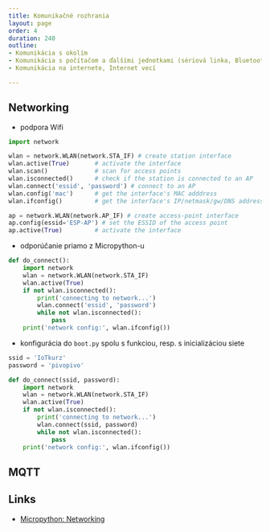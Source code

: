 ```yaml
---
title: Komunikačné rozhrania
layout: page
order: 4
duration: 240
outline:
- Komunikácia s okolím
- Komunikácia s počítačom a ďalšími jednotkami (sériová linka, Bluetooth, wifi, IR a iné)
- Komunikácia na internete, Internet vecí

---
```



## Networking

* podpora Wifi

```python
import network

wlan = network.WLAN(network.STA_IF) # create station interface
wlan.active(True)       # activate the interface
wlan.scan()             # scan for access points
wlan.isconnected()      # check if the station is connected to an AP
wlan.connect('essid', 'password') # connect to an AP
wlan.config('mac')      # get the interface's MAC adddress
wlan.ifconfig()         # get the interface's IP/netmask/gw/DNS addresses

ap = network.WLAN(network.AP_IF) # create access-point interface
ap.config(essid='ESP-AP') # set the ESSID of the access point
ap.active(True)         # activate the interface
```

* odporúčanie priamo z Micropython-u

```python
def do_connect():
    import network
    wlan = network.WLAN(network.STA_IF)
    wlan.active(True)
    if not wlan.isconnected():
        print('connecting to network...')
        wlan.connect('essid', 'password')
        while not wlan.isconnected():
            pass
    print('network config:', wlan.ifconfig())
```

* konfigurácia do `boot.py` spolu s funkciou, resp. s inicializáciou siete

```python
ssid = 'IoTkurz'
password = 'pivopivo'

def do_connect(ssid, password):
    import network
    wlan = network.WLAN(network.STA_IF)
    wlan.active(True)
    if not wlan.isconnected():
        print('connecting to network...')
        wlan.connect(ssid, password)
        while not wlan.isconnected():
            pass
    print('network config:', wlan.ifconfig())
```

## MQTT


## Links

* [Micropython: Networking](https://docs.micropython.org/en/latest/esp32/quickref.html#networking)
